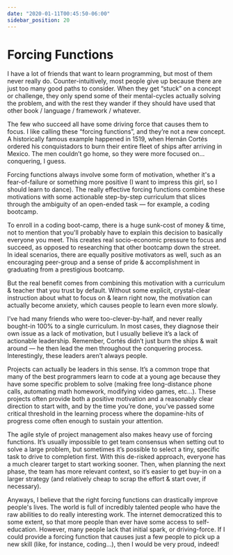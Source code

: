 ```yaml
---
date: "2020-01-11T00:45:50-06:00"
sidebar_position: 20
---
```


# Forcing Functions

I have a lot of friends that want to learn programming, but most of them never really do. Counter-intuitively, most people give up because there are just too many good paths to consider. When they get “stuck” on a concept or challenge, they only spend some of their mental-cycles actually solving the problem, and with the rest they wander if they should have used that other book / language / framework / whatever.

The few who succeed all have some driving force that causes them to focus. I like calling these “forcing functions”, and they’re not a new concept. A historically famous example happened in 1519, when Hernán Cortés ordered his conquistadors to burn their entire fleet of ships after arriving in Mexico. The men couldn’t go home, so they were more focused on… conquering, I guess.

Forcing functions always involve some form of motivation, whether it's a fear-of-failure or something more positive (I want to impress this girl, so I should learn to dance). The really effective forcing functions combine these motivations with some actionable step-by-step curriculum that slices through the ambiguity of an open-ended task — for example, a coding bootcamp.

To enroll in a coding boot-camp, there is a huge sunk-cost of money & time, not to mention that you'll probably have to explain this decision to basically everyone you meet. This creates real socio-economic pressure to focus and succeed, as opposed to researching that other bootcamp down the street. In ideal scenarios, there are equally positive motivators as well, such as an encouraging peer-group and a sense of pride & accomplishment in graduating from a prestigious bootcamp.

But the real benefit comes from combining this motivation with a curriculum & teacher that you trust by default. Without some explicit, crystal-clear instruction about what to focus on & learn right now, the motivation can actually become anxiety, which causes people to learn even more slowly.

I’ve had many friends who were too-clever-by-half, and never really bought-in 100% to a single curriculum. In most cases, they diagnose their own issue as a lack of motivation, but I usually believe it’s a lack of actionable leadership. Remember, Cortés didn’t just burn the ships & wait around — he then lead the men throughout the conquering process. Interestingly, these leaders aren’t always people.

Projects can actually be leaders in this sense. It’s a common trope that many of the best programmers learn to code at a young age because they have some specific problem to solve (making free long-distance phone calls, automating math homework, modifying video games, etc…). These projects often provide both a positive motivation and a reasonably clear direction to start with, and by the time you’re done, you’ve passed some critical threshold in the learning process where the dopamine-hits of progress come often enough to sustain your attention.

The agile style of project management also makes heavy use of forcing functions. It’s usually impossible to get team consensus when setting out to solve a large problem, but sometimes it’s possible to select a tiny, specific task to drive to completion first. With this de-risked approach, everyone has a much clearer target to start working sooner. Then, when planning the next phase, the team has more relevant context, so it’s easier to get buy-in on a larger strategy (and relatively cheap to scrap the effort & start over, if necessary).

Anyways, I believe that the right forcing functions can drastically improve people's lives. The world is full of incredibly talented people who have the raw abilities to do really interesting work. The internet democratized this to some extent, so that more people than ever have some access to self-education. However, many people lack that initial spark, or driving-force. If I could provide a forcing function that causes just a few people to pick up a new skill (like, for instance, coding...), then I would be very proud, indeed!
